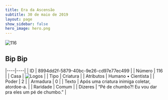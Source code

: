 ```yaml
---
title: Era da Ascensão
subtitle: 30 de maio de 2019
layout: page
show_sidebar: false
hero_image: hero.png
---
```


![116](https://cdn.keyforgegame.com/media/card_front/pt/435_116_499GV2PRMX7F_pt.png)

## Bip Bip

|----|----|
| ID | 8994dd2f-5879-40bc-9e26-cd97e77ec499 |
| Número | 116 |
| Casa | ![Logos](https://archonarcana.com/images/thumb/c/ce/Logos.png/22px-Logos.png "Logos") |
| Tipo | Criatura |
| Atributos | Humano • Cientista |
| Poder | 2 |
| Armadura | 0 |
| Texto | Após uma criatura inimiga coletar, atordoe-a. |
| Raridade | Comum |
| Dizeres | “Pé de chumbo?! Eu vou dar pra eles  um pé de chumbo.” |
